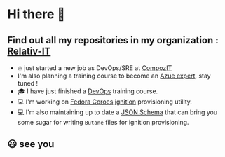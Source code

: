 # Hi there 👋

## Find out all my repositories in my organization : [Relativ-IT](https://github.com/orgs/Relativ-IT/repositories)

- 🔥 just started a new job as DevOps/SRE at [CompozIT](https://www.compozit.fr/)
- I'm also planning a training course to become an [Azue expert](https://docs.microsoft.com/fr-fr/learn/certifications/devops-engineer/), stay tuned !
- :mortar_board: I have just finished a [DevOps](https://www.devopsagileskills.org/certifications/dasa-devops-fundamentals/) training course.
- :computer: I'm working on [Fedora Coroes](https://getfedora.org/fr/coreos) [ignition](https://github.com/coreos/ignition) provisioning utility.
- :computer: I'm also maintaining up to date a [JSON Schema](https://github.com/Relativ-IT/Butane-Schemas) that can bring you some sugar for writing `Butane` files for ignition provisioning.


## :smiley: see you
